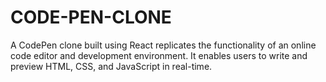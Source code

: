 # CODE-PEN-CLONE
A CodePen clone built using React replicates the functionality of an online code editor and development environment. It enables users to write and preview HTML, CSS, and JavaScript in real-time. 
